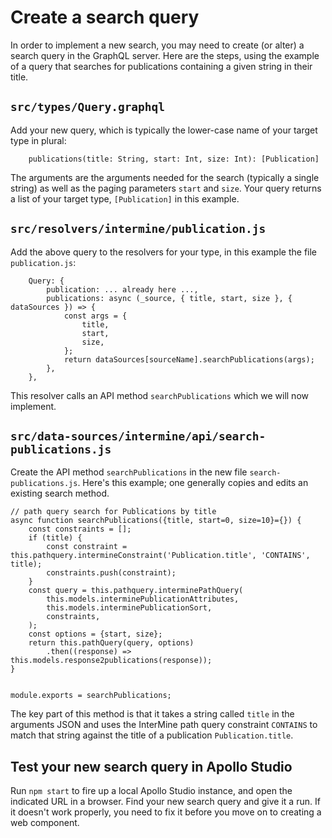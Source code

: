 # Create a search query #
In order to implement a new search, you may need to create (or alter) a search query in the GraphQL server. Here are the steps, using the example of
a query that searches for publications containing a given string in their title.

## `src/types/Query.graphql` ##
Add your new query, which is typically the lower-case name of your target type in plural:
```
    publications(title: String, start: Int, size: Int): [Publication]
```   
The arguments are the arguments needed for the search (typically a single string) as well as the paging parameters `start` and `size`. Your query
returns a list of your target type, `[Publication]` in this example.

## `src/resolvers/intermine/publication.js` ##
Add the above query to the resolvers for your type, in this example the file `publication.js`:
```
    Query: {
        publication: ... already here ...,
        publications: async (_source, { title, start, size }, { dataSources }) => {
            const args = {
                title,
                start,
                size,
            };
            return dataSources[sourceName].searchPublications(args);
        },
    },
```
This resolver calls an API method `searchPublications` which we will now implement.

## `src/data-sources/intermine/api/search-publications.js` ##
Create the API method `searchPublications` in the new file `search-publications.js`. Here's this example; one generally copies and edits an
existing search method.
```
// path query search for Publications by title
async function searchPublications({title, start=0, size=10}={}) {
    const constraints = [];
    if (title) {
        const constraint = this.pathquery.intermineConstraint('Publication.title', 'CONTAINS', title);
        constraints.push(constraint);
    }
    const query = this.pathquery.interminePathQuery(
        this.models.interminePublicationAttributes,
        this.models.interminePublicationSort,
        constraints,
    );
    const options = {start, size};
    return this.pathQuery(query, options)
        .then((response) => this.models.response2publications(response));
}


module.exports = searchPublications;
```
The key part of this method is that it takes a string called `title` in the arguments JSON and uses the InterMine path query constraint 
`CONTAINS` to match that string against the title of a publication `Publication.title`.

## Test your new search query in Apollo Studio ##
Run `npm start` to fire up a local Apollo Studio instance, and open the indicated URL in a browser. Find your new search query and give it a run.
If it doesn't work properly, you need to fix it before you move on to creating a web component.

